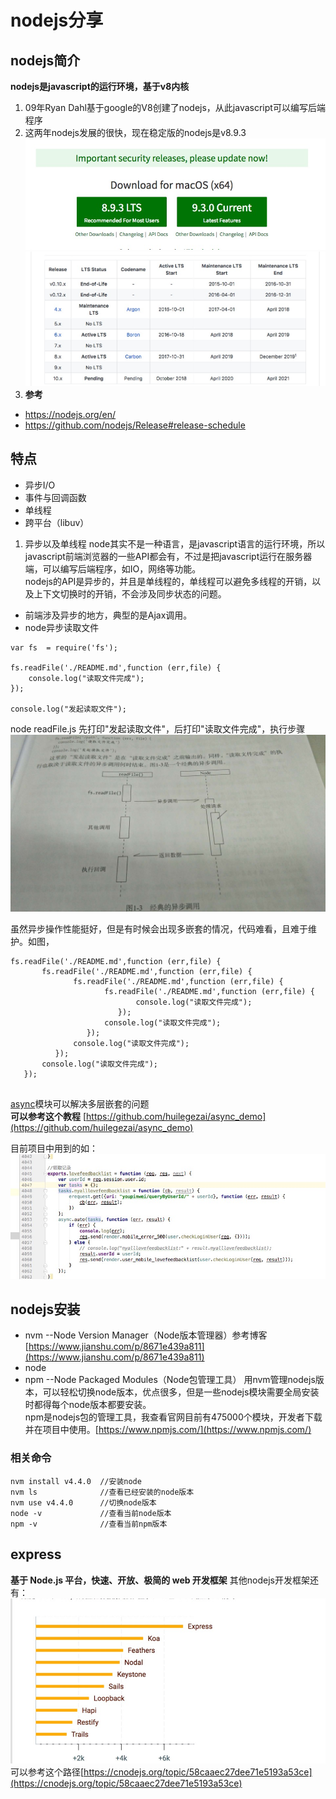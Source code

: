 # nodejs分享
 ## nodejs简介
 **nodejs是javascript的运行环境，基于v8内核**
 1. 09年Ryan Dahl基于google的V8创建了nodejs，从此javascript可以编写后端程序
 2. 这两年nodejs发展的很快，现在稳定版的nodejs是v8.9.3
  ![image](https://github.com/huilegezai/node_share/blob/master/images/WechatIMG44.jpeg)
  ![image](https://github.com/huilegezai/node_share/blob/master/images/WechatIMG45.jpeg)
 3. **参考**
 - https://nodejs.org/en/
 - https://github.com/nodejs/Release#release-schedule
 
 ## 特点
 - 异步I/O
 - 事件与回调函数
 - 单线程
 - 跨平台（libuv）
 1. 异步以及单线程
  node其实不是一种语言，是javascript语言的运行环境，所以javascript前端浏览器的一些API都会有，不过是把javascript运行在服务器端，可以编写后端程序，如IO，网络等功能。  
  nodejs的API是异步的，并且是单线程的，单线程可以避免多线程的开销，以及上下文切换时的开销，不会涉及同步状态的问题。
  - 前端涉及异步的地方，典型的是Ajax调用。
  - node异步读取文件
   ```
   var fs  = require('fs');
   
   fs.readFile('./README.md',function (err,file) {
       console.log("读取文件完成");
   });
   
   console.log("发起读取文件");
   ```
   
node readFile.js 先打印"发起读取文件"，后打印"读取文件完成"，执行步骤
![image](https://github.com/huilegezai/node_share/blob/master/images/WechatIMG46.jpeg)
    
虽然异步操作性能挺好，但是有时候会出现多嵌套的情况，代码难看，且难于维护。如图，
 ```
 fs.readFile('./README.md',function (err,file) {
        fs.readFile('./README.md',function (err,file) {
               fs.readFile('./README.md',function (err,file) {
                      fs.readFile('./README.md',function (err,file) {
                             console.log("读取文件完成");
                         });
                      console.log("读取文件完成");
                  });
               console.log("读取文件完成");
           });
        console.log("读取文件完成");
    });
    
 ```
[async](https://github.com/caolan/async)模块可以解决多层嵌套的问题  
**可以参考这个教程**
[https://github.com/huilegezai/async_demo](https://github.com/huilegezai/async_demo)

目前项目中用到的如：
![image](https://github.com/huilegezai/node_share/blob/master/images/WechatIMG47.jpeg)  
       
## nodejs安装
 - nvm  --Node Version Manager（Node版本管理器）参考博客[https://www.jianshu.com/p/8671e439a811](https://www.jianshu.com/p/8671e439a811)
 - node
 - npm  --Node Packaged Modules（Node包管理工具）
 用nvm管理nodejs版本，可以轻松切换node版本，优点很多，但是一些nodejs模块需要全局安装时都得每个node版本都要安装。  
 npm是nodejs包的管理工具，我查看官网目前有475000个模块，开发者下载并在项目中使用。[https://www.npmjs.com/](https://www.npmjs.com/)
 ### 相关命令
  ```
  nvm install v4.4.0  //安装node 
  nvm ls              //查看已经安装的node版本
  nvm use v4.4.0      //切换node版本
  node -v             //查看当前node版本
  npm -v              //查看当前npm版本
  ```
  
  ## express
  **基于 Node.js 平台，快速、开放、极简的 web 开发框架**
  其他nodejs开发框架还有：
  ![image](https://github.com/huilegezai/node_share/blob/master/images/WechatIMG48.jpeg)  
  可以参考这个路径[https://cnodejs.org/topic/58caaec27dee71e5193a53ce](https://cnodejs.org/topic/58caaec27dee71e5193a53ce)




